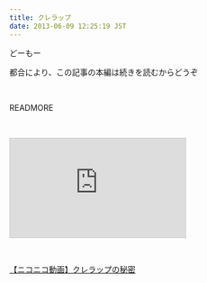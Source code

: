 ```yaml
---
title: クレラップ
date: 2013-06-09 12:25:19 JST
---
```

<p>どーもー</p>
<p>都合により、この記事の本編は続きを読むからどうぞ</p>
<p>&nbsp;</p>
READMORE
<p>&nbsp;</p>
<iframe width="312" height="176" src="http://ext.nicovideo.jp/thumb/sm21073431" scrolling="no" style="border:solid 1px #CCC;" frameborder="0"><a href="http://www.nicovideo.jp/watch/sm21073431">【ニコニコ動画】クレラップの秘密</a></iframe>
<p>&nbsp;</p>
<div class="video-container"><script type="text/javascript" src="http://ext.nicovideo.jp/thumb_watch/sm21073431?w=490&h=307"></script><noscript><a href="http://www.nicovideo.jp/watch/sm21073431">【ニコニコ動画】クレラップの秘密</a></noscript></div>
